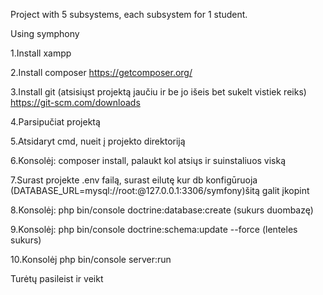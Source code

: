 Project with 5 subsystems, each subsystem for 1 student. 

Using symphony

1.Install xampp

2.Install composer
https://getcomposer.org/

3.Install git (atsisiųst projektą jaučiu ir be jo išeis bet sukelt vistiek reiks)
https://git-scm.com/downloads

4.Parsipučiat projektą

5.Atsidaryt cmd, nueit į projekto direktoriją

6.Konsolėj: composer install, palaukt kol atsiųs ir suinstaliuos viską

7.Surast projekte .env failą, surast eilutę kur db konfigūruoja (DATABASE_URL=mysql://root:@127.0.0.1:3306/symfony)šitą galit įkopint

8.Konsolėj: php bin/console doctrine:database:create (sukurs duombazę)

9.Konsolėj: php bin/console doctrine:schema:update --force (lenteles sukurs)

10.Konsolėj php bin/console server:run

Turėtų pasileist ir veikt

